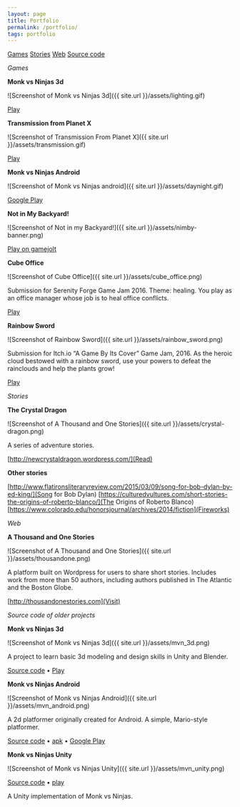 ```yaml
---
layout: page
title: Portfolio
permalink: /portfolio/
tags: portfolio
---
```

[Games](#games)
[Stories](#stories)
[Web](#web)
[Source code](#source)


<a name="games">_Games_</a>

__Monk vs Ninjas 3d__

![Screenshot of Monk vs Ninjas 3d]({{ site.url }}/assets/lighting.gif)

[Play](http://thousandonestories.com/mvn-demo-3)

__Transmission from Planet X__

![Screenshot of Transmission From Planet X]({{ site.url }}/assets/transmission.gif)

[Play](http://thousandonestories.com/transmission-from-planet-x)

__Monk vs Ninjas Android__

![Screenshot of Monk vs Ninjas android]({{ site.url }}/assets/daynight.gif)

[Google Play](https://play.google.com/store/apps/details?id=com.thousandonestories.game&hl=en)

__Not in My Backyard!__

![Screenshot of Not in my Backyard!]({{ site.url }}/assets/nimby-banner.png)

[Play on gamejolt](https://gamejolt.com/games/nimby/260969)

__Cube Office__

![Screenshot of Cube Office]({{ site.url }}/assets/cube_office.png)

Submission for Serenity Forge Game Jam 2016. Theme: healing. You play as an office manager whose job is to heal office conflicts.

[Play](http://gamejolt.com/games/cube-office/174573)

__Rainbow Sword__

![Screenshot of Rainbow Sword]({{ site.url }}/assets/rainbow_sword.png)

Submission for Itch.io “A Game By Its Cover” Game Jam, 2016. As the heroic cloud bestowed with a rainbow sword, use your powers to defeat the rainclouds and help the plants grow!

[Play](https://thousandone.itch.io/rainbow-sword)

<a name="stories">_Stories_</a>

__The Crystal Dragon__

![Screenshot of A Thousand and One Stories]({{ site.url }}/assets/crystal-dragon.png)

A series of adventure stories.

[http://newcrystaldragon.wordpress.com/](Read)

__Other stories__

[http://www.flatironsliteraryreview.com/2015/03/09/song-for-bob-dylan-by-ed-king/](Song for Bob Dylan)
[https://culturedvultures.com/short-stories-the-origins-of-roberto-blanco/](The Origins of Roberto Blanco)
[https://www.colorado.edu/honorsjournal/archives/2014/fiction](Fireworks)

<a name="web">_Web_</a>

__A Thousand and One Stories__

![Screenshot of A Thousand and One Stories]({{ site.url }}/assets/thousandone.png)

A platform built on Wordpress for users to share short stories. Includes work from more than 50 authors, including authors published in The Atlantic and the Boston Globe.

[http://thousandonestories.com](Visit)

<a name="source">_Source code of older projects_</a>

__Monk vs Ninjas 3d__

![Screenshot of Monk vs Ninjas 3d]({{ site.url }}/assets/mvn_3d.png)

A project to learn basic 3d modeling and design skills in Unity and Blender. 

[Source code](http://github.com/edking4967/mvn-3d) • [Play](http://thousandonestories.com/mvn3d)

__Monk vs Ninjas Android__

![Screenshot of Monk vs Ninjas Android]({{ site.url }}/assets/mvn_android.png)

A 2d platformer originally created for Android. A simple, Mario-style platformer.

[Source code](github.com/edking4967/monk-vs-ninjas) • [apk](thousandonestories.com/apk) • [Google Play](https://play.google.com/store/apps/details?id=com.thousandonestories.game)

__Monk vs Ninjas Unity__

![Screenshot of Monk vs Ninjas Unity]({{ site.url }}/assets/mvn_unity.png)

[Source code](github.com/edking4967/monk-vs-ninjas-unity) • [play](http://thousandonestories.com/monk)

A Unity implementation of Monk vs Ninjas. 


